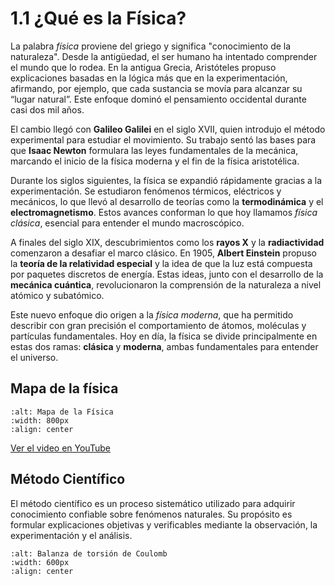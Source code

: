 # 1.1 ¿Qué es la Física?

La palabra *física* proviene del griego y significa "conocimiento de la naturaleza". Desde la antigüedad, el ser humano ha intentado comprender el mundo que lo rodea. En la antigua Grecia, Aristóteles propuso explicaciones basadas en la lógica más que en la experimentación, afirmando, por ejemplo, que cada sustancia se movía para alcanzar su “lugar natural”. Este enfoque dominó el pensamiento occidental durante casi dos mil años.

El cambio llegó con **Galileo Galilei** en el siglo XVII, quien introdujo el método experimental para estudiar el movimiento. Su trabajo sentó las bases para que **Isaac Newton** formulara las leyes fundamentales de la mecánica, marcando el inicio de la física moderna y el fin de la física aristotélica.

Durante los siglos siguientes, la física se expandió rápidamente gracias a la experimentación. Se estudiaron fenómenos térmicos, eléctricos y mecánicos, lo que llevó al desarrollo de teorías como la **termodinámica** y el **electromagnetismo**. Estos avances conforman lo que hoy llamamos *física clásica*, esencial para entender el mundo macroscópico.

A finales del siglo XIX, descubrimientos como los **rayos X** y la **radiactividad** comenzaron a desafiar el marco clásico. En 1905, **Albert Einstein** propuso la **teoría de la relatividad especial** y la idea de que la luz está compuesta por paquetes discretos de energía. Estas ideas, junto con el desarrollo de la **mecánica cuántica**, revolucionaron la comprensión de la naturaleza a nivel atómico y subatómico.

Este nuevo enfoque dio origen a la *física moderna*, que ha permitido describir con gran precisión el comportamiento de átomos, moléculas y partículas fundamentales. Hoy en día, la física se divide principalmente en estas dos ramas: **clásica** y **moderna**, ambas fundamentales para entender el universo.

## Mapa de la física
```{image} _static/1.1_fisica.png
:alt: Mapa de la Física
:width: 800px
:align: center
```
[Ver el video en YouTube](https://youtu.be/embed/ZihywtixUYo?si=WlODZmgInyE3G-76)
<!-- <iframe width="560" height="315" -->
<!-- src="https://youtu.be/embed/ZihywtixUYo?si=WlODZmgInyE3G-76" -->
<!-- title="YouTube video" frameborder="0" -->
<!-- allow="accelerometer; autoplay; clipboard-write; encrypted-media; gyroscope; picture-in-picture" -->
<!-- allowfullscreen></iframe> -->
<!---->
## Método Científico

El método científico es un proceso sistemático utilizado para adquirir conocimiento confiable sobre fenómenos naturales. Su propósito es formular explicaciones objetivas y verificables mediante la observación, la experimentación y el análisis.
```{image} _static/1.1_met_cientifico.png
:alt: Balanza de torsión de Coulomb
:width: 600px
:align: center
```

